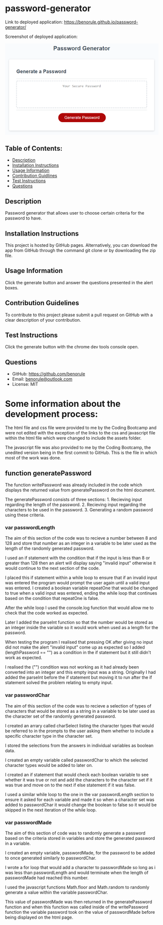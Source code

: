 # password-generator

Link to deployed application: https://benorule.github.io/password-generator/

Screenshot of deployed application:

![Index file screenshot](/assets/password-generator-screenshot.png?raw=true "Application Screenshot")

## Table of Contents: 
 * [Description](#Description) 
* [Installation Instructions](#Installation-Instructions) 
* [Usage Information](#Usage-Information) 
* [Contribution Guidlines](#Contribution-Guidelines) 
* [Test Instructions](#Test-Instructions) 
* [Questions](#Questions) 
## Description 
Password generator that allows user to choose certain criteria for the password to have.
## Installation Instructions 
This project is hosted by GitHub pages. Alternatively, you can download the app from GitHub through the command git clone or by downloading the zip file.
## Usage Information 
Click the generate button and answer the questions presented in the alert boxes.
## Contribution Guidelines 
To contribute to this project please submit a pull request on GitHub with a clear description of your contribution.
## Test Instructions 
Click the generate button with the chrome dev tools console open.
## Questions 
 * GitHub: https://github.com/benorule
* Email: benorule@outlook.com
* License: MIT

# Some information about the development process:

The html file and css file were provided to me by the Coding Bootcamp and were not edited with the exception of the links to the css and javascript file within the html file which were changed to include the assets folder.

The javascript file was also provided to me by the Coding Bootcamp, the unedited version being in the first commit to GitHub. This is the file in which most of the work was done.

## function generatePassword

The function writePassword was already included in the code which displays the returned value from generatePassword on the html document.

The generatePassword consists of three sections: 
	1. Recieving input regarding the length of the password. 
	2. Recieving input regarding the characters to be used in the password.
	3. Generating a random password using these criteria.

### var passwordLength

The aim of this section of the code was to recieve a number between 8 and 128 and store that number as an integer in a variable to be later used as the length of the randomly generated password.

I used an if statement with the condition that if the input is less than 8 or greater than 128 then an alert will display saying "invalid input" otherwise it would continue to the next section of the code.

I placed this if statement within a while loop to ensure that if an invalid input was entered the program would prompt the user again until a valid input was entered. I created a boolean variable repeatOne that would be changed to true when a valid input was entered, ending the while loop that continues based on the condition that repeatOne is false.

After the while loop I used the console.log function that would allow me to check that the code worked as expected.

Later I added the parseInt function so that the number would be stored as an integer inside the variable so it would work when used as a length for the password.

When testing the program I realised that pressing OK after giving no input did not make the alert "invalid input" come up as expected so I added (lengthPassword == "") as a condition in the if statement but it still didn't work as expected.

I realised the ("") condition was not working as it had already been converted into an integer and this empty input was a string. Originally I had added the parseInt before the if statement but moving it to run after the if statement solved the problem relating to empty input.

### var passwordChar

The aim of this section of the code was to recieve a selection of types of characters that would be stored as a string in a variable to be later used as the character set of the randomly generated password.

I created an arrary called charSelect listing the character types that would be referred to in the prompts to the user asking them whether to include a specific character type in the character set.

I stored the selections from the answers in individual variables as boolean data.

I created an empty variable called passwordChar to which the selected character types would be added to later on.

I created an if statement that would check each boolean variable to see whether it was true or not and add the characters to the character set if it was true and move on to the next if else statement if it was false.

I used a similar while loop to the one in the var passwordLength section to ensure it asked for each variable and made it so when a character set was added to passwordChar it would change the boolean to false so it would be skipped in the next iteration of the while loop.

### var passwordMade

The aim of this section of code was to randomly generate a password based on the criteria stored in variables and store the generated password in a variable.

I created an empty variable, passwordMade, for the password to be added to once generated similarly to passwordChar.

I wrote a for loop that would add a character to passwordMade so long as i was less than passwordLength and would terminate when the length of passwordMade had reached this number.

I used the javascript functions Math.floor and Math.random to randomly generate a value within the variable passwordChar.

This value of passwordMade was then returned in the generatePassword function and when this function was called inside of the writePassword function the variable password took on the value of passwordMade before being displayed on the html page.

